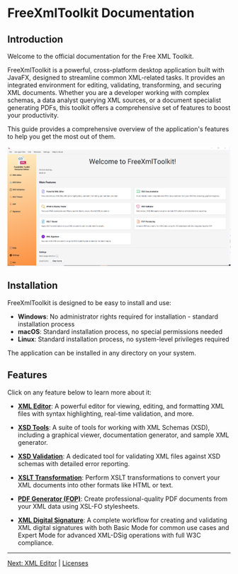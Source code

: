 # FreeXmlToolkit Documentation

## Introduction

Welcome to the official documentation for the Free XML Toolkit.

FreeXmlToolkit is a powerful, cross-platform desktop application built with JavaFX, designed to streamline common XML-related tasks. It provides an integrated environment for editing, validating, transforming, and securing XML documents. Whether you are a developer working with complex schemas, a data analyst querying XML sources, or a document specialist generating PDFs, this toolkit offers a comprehensive set of features to boost your productivity.

This guide provides a comprehensive overview of the application's features to help you get the most out of them.

![Screenshot of the main application window](img/app.png)

## Installation

FreeXmlToolkit is designed to be easy to install and use:

- **Windows**: No administrator rights required for installation - standard installation process
- **macOS**: Standard installation process, no special permissions needed
- **Linux**: Standard installation process, no system-level privileges required

The application can be installed in any directory on your system.

## Features

Click on any feature below to learn more about it:

-   **[XML Editor](xml-controller.md)**: A powerful editor for viewing, editing, and formatting XML files with syntax highlighting, real-time validation, and more.

-   **[XSD Tools](xsd-controller.md)**: A suite of tools for working with XML Schemas (XSD), including a graphical viewer, documentation generator, and sample XML generator.

-   **[XSD Validation](xsd-validation-controller.md)**: A dedicated tool for validating XML files against XSD schemas with detailed error reporting.

-   **[XSLT Transformation](xslt-controller.md)**: Perform XSLT transformations to convert your XML documents into other formats like HTML or text.

-   **[PDF Generator (FOP)](fop-controller.md)**: Create professional-quality PDF documents from your XML data using XSL-FO stylesheets.

- **[XML Digital Signature](signature-controller.md)**: A complete workflow for creating and validating XML digital
  signatures with both Basic Mode for common use cases and Expert Mode for advanced XML-DSig operations with full W3C
  compliance.

---

[Next: XML Editor](xml-controller.md) | [Licenses](licenses.md)
